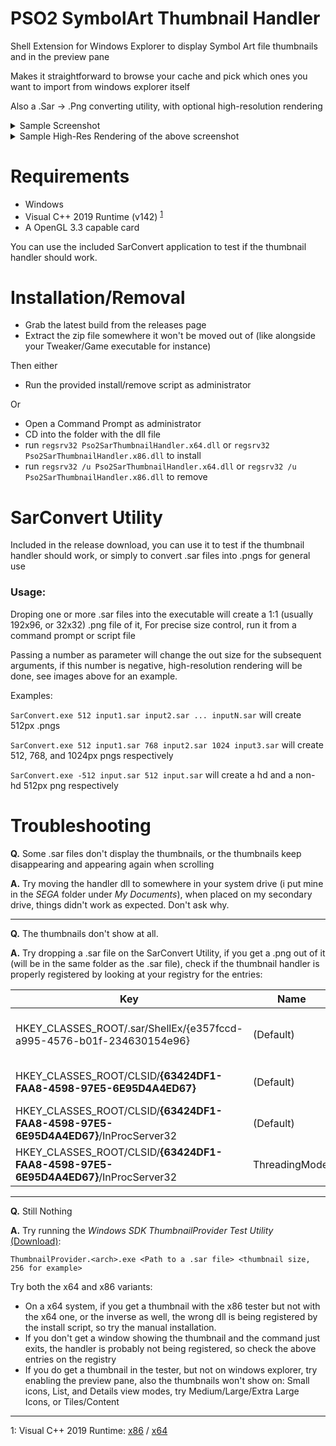 # PSO2 SymbolArt Thumbnail Handler

Shell Extension for Windows Explorer to display Symbol Art file thumbnails and in the preview pane

Makes it straightforward to browse your cache and pick which ones you want to import from windows explorer itself

Also a .Sar -> .Png converting utility, with optional high-resolution rendering

<details>
  <summary>Sample Screenshot</summary>

![image](https://user-images.githubusercontent.com/12700106/85083909-95db7b80-b1a9-11ea-9d21-f950beab3a27.png)

</details>

<details>
  <summary>Sample High-Res Rendering of the above screenshot</summary>
  
  ![image](https://user-images.githubusercontent.com/12700106/85217232-c9163a00-b364-11ea-936e-eac10637e53a.png)

</details>

# Requirements

* Windows
* Visual C++ 2019 Runtime (v142) <sup>[1](#msvcrt)</sup>
* A OpenGL 3.3 capable card

You can use the included SarConvert application to test if the thumbnail handler should work.

# Installation/Removal

* Grab the latest build from the releases page
* Extract the zip file somewhere it won't be moved out of (like alongside your Tweaker/Game executable for instance)

Then either

* Run the provided install/remove script as administrator

Or

* Open a Command Prompt as administrator 
* CD into the folder with the dll file
* run `regsrv32 Pso2SarThumbnailHandler.x64.dll` or `regsrv32 Pso2SarThumbnailHandler.x86.dll` to install
* run `regsrv32 /u Pso2SarThumbnailHandler.x64.dll` or `regsrv32 /u Pso2SarThumbnailHandler.x86.dll` to remove

# SarConvert Utility

Included in the release download, you can use it to test if the thumbnail handler should work, or simply to convert .sar files into .pngs for general use

### Usage:

Droping one or more .sar files into the executable will create a 1:1 (usually 192x96, or 32x32) .png file of it, 
For precise size control, run it from a command prompt or script file

Passing a number as parameter will change the out size for the subsequent arguments, if this number is negative, high-resolution rendering will be done, see images above for an example.

Examples:

`SarConvert.exe 512 input1.sar input2.sar ... inputN.sar` 
will create 512px .pngs

`SarConvert.exe 512 input1.sar 768 input2.sar 1024 input3.sar`
will create 512, 768, and 1024px pngs respectively

`SarConvert.exe -512 input.sar 512 input.sar`
will create a hd and a non-hd 512px png respectively

# Troubleshooting

**Q.** Some .sar files don't display the thumbnails, or the thumbnails keep disappearing and appearing again when scrolling

**A.** Try moving the handler dll to somewhere in your system drive (i put mine in the *SEGA* folder under *My Documents*), when placed on my secondary drive, things didn't work as expected. Don't ask why.

----
**Q.** The thumbnails don't show at all.

**A.** Try dropping a .sar file on the SarConvert Utility, if you get a .png out of it (will be in the same folder as the .sar file), check if the thumbnail handler is properly registered by looking at your registry for the entries:

Key|Name|Type|Value
-|-|-|-
HKEY_CLASSES_ROOT/.sar/ShellEx/{e357fccd-a995-4576-b01f-234630154e96}|(Default)|REG_SZ|**{63424DF1-FAA8-4598-97E5-6E95D4A4ED67}**
HKEY_CLASSES_ROOT/CLSID/**{63424DF1-FAA8-4598-97E5-6E95D4A4ED67}**|(Default)|REG_SZ|PSO2 Symbolart Thumbnail Handler
HKEY_CLASSES_ROOT/CLSID/**{63424DF1-FAA8-4598-97E5-6E95D4A4ED67}**/InProcServer32|(Default)|REG_SZ|\<Full Path to the Handler DLL\>
HKEY_CLASSES_ROOT/CLSID/**{63424DF1-FAA8-4598-97E5-6E95D4A4ED67}**/InProcServer32|ThreadingModel|REG_SZ|Apartment

---
**Q.** Still Nothing

**A.** Try running the *Windows SDK ThumbnailProvider Test Utility* [(Download)](https://github.com/usagirei/PSO2_SymbolArt_ThumbnailHandler/releases/download/untagged-09451b8a9dbd6419a421/WinSDK_ThumbnailProvider.zip):

`ThumbnailProvider.<arch>.exe <Path to a .sar file> <thumbnail size, 256 for example>` 

Try both the x64 and x86 variants:
  * On a x64 system, if you get a thumbnail with the x86 tester but not with the x64 one, or the inverse as well, the wrong dll is being registered by the install script, so try the manual installation.
  * If you don't get a window showing the thumbnail and the command just exits, the handler is probably not being registered, so check the above entries on the registry
  * If you do get a thumbnail in the tester, but not on windows explorer, try enabling the preview pane, also the thumbnails won't show on: Small icons, List, and Details view modes, try Medium/Large/Extra Large Icons, or Tiles/Content

------

<a name="msvcrt">1</a>: Visual C++ 2019 Runtime: [x86](https://aka.ms/vs/16/release/vc_redist.x86.exe) / [x64](https://aka.ms/vs/16/release/vc_redist.x64.exe)
